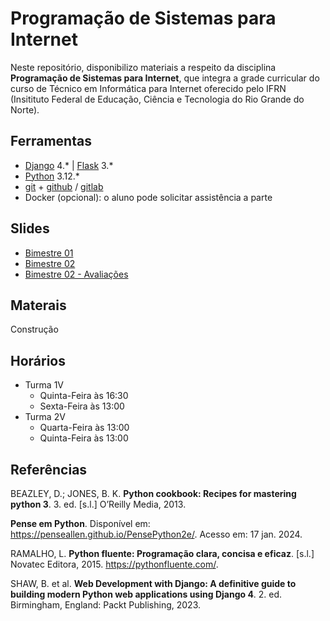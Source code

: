 # Programação de Sistemas para Internet

Neste repositório, disponibilizo materiais a respeito da disciplina **Programação de Sistemas para Internet**, que integra a grade curricular do curso de Técnico em Informática para Internet oferecido pelo IFRN (Insitituto Federal de Educação, Ciência e Tecnologia do Rio Grande do Norte).

## Ferramentas

- [Django](https://www.djangoproject.com/) 4.* | [Flask](https://flask.palletsprojects.com/en/3.0.x/) 3.*
- [Python](https://www.python.org/) 3.12.*
- [git](https://git-scm.com/) + [github](https://github.com/) / [gitlab](https://about.gitlab.com/)
- Docker (opcional): o aluno pode solicitar assistência a parte

## Slides

- [Bimestre 01](./pages/bimestre1.md)
- [Bimestre 02](,/pages/bimestre2.md)
- [Bimestre 02 - Avaliações](./avaliacoes/avaliacoes.md)

## Materais

Construção

## Horários

- Turma 1V
  - Quinta-Feira às 16:30
  - Sexta-Feira às 13:00
- Turma 2V
  - Quarta-Feira às 13:00
  - Quinta-Feira às 13:00

## Referências

BEAZLEY, D.; JONES, B. K. **Python cookbook: Recipes for mastering python 3**. 3. ed. [s.l.] O’Reilly Media, 2013.

**Pense em Python**. Disponível em: <https://penseallen.github.io/PensePython2e/>. Acesso em: 17 jan. 2024.

RAMALHO, L. **Python fluente: Programação clara, concisa e eficaz**. [s.l.] Novatec Editora, 2015. <https://pythonfluente.com/>.

SHAW, B. et al. **Web Development with Django: A definitive guide to building modern Python web applications using Django 4**. 2. ed. Birmingham, England: Packt Publishing, 2023.

